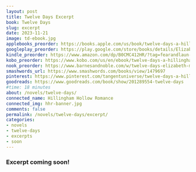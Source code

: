 ```yaml
---
layout: post
title: Twelve Days Excerpt
book: Twelve Days
slug: excerpt
date: 2023-11-21
image: td-ebook.jpg
applebooks_preorder: https://books.apple.com/us/book/twelve-days-a-hillingham-hollow-romance/id6472092327
googleplay_preorder: https://play.google.com/store/books/details/Elizabeth_Myles_Twelve_Days?id=AOXiEAAAQBAJ
kindle_preorder: https://www.amazon.com/dp/B0CMC412HR/?tag=fearandlaun-20
kobo_preorder: https://www.kobo.com/us/en/ebook/twelve-days-a-hillingham-hollow-romance
nook_preorder: https://www.barnesandnoble.com/w/twelve-days-elizabeth-myles/1144329915?ean=2940185882962
smashwords_url: https://www.smashwords.com/books/view/1479697
pinterest: https://www.pinterest.com/tangentuniverse/twelve-days-a-hillingham-hollow-romance/
goodreads: https://www.goodreads.com/book/show/201289554-twelve-days
#time: 18 minutes
about: /novels/twelve-days/
connected_name: Hillingham Hollow Romance
connected_img: hhr-banner.jpg
comments: false
permalink: /novels/twelve-days/excerpt/
categories: 
- novels
- twelve-days
- excerpts
- soon
---
```


### Excerpt coming soon!

<br /><br />

<!--iframe type="text/html" width="650" height="675" frameborder="0" allowfullscreen style="max-width:100%" src="https://read.amazon.com/kp/card?asin=B0CMC412HR&preview=inline&linkCode=kpe&ref_=cm_sw_r_kb_dp_yfBqFbZBJNXZ8&tag=fearandlaun-20" ></iframe--> 

